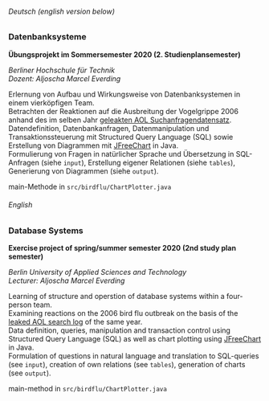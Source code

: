 ###### Deutsch (english version below)

### Datenbanksysteme
**Übungsprojekt im Sommersemester 2020 (2. Studienplansemester)**

*Berliner Hochschule für Technik*  
*Dozent: Aljoscha Marcel Everding*

Erlernung von Aufbau und Wirkungsweise von Datenbanksystemen in einem vierköpfigen Team.  
Betrachten der Reaktionen auf die Ausbreitung der Vogelgrippe 2006 anhand des im selben Jahr [geleakten AOL Suchanfragendatensatz](https://en.wikipedia.org/wiki/AOL_search_log_release "Wikipedia: AOL search log release").  
Datendefinition, Datenbankanfragen, Datenmanipulation und Transaktionssteuerung mit Structured Query Language (SQL) sowie Erstellung von Diagrammen mit [JFreeChart](https://jfree.org/jfreechart/ "JFreeChart") in Java.  
Formulierung von Fragen in natürlicher Sprache und Übersetzung in SQL-Anfragen (siehe `input`), Erstellung eigener Relationen (siehe `tables`), Generierung von Diagrammen (siehe `output`).

main-Methode in `src/birdflu/ChartPlotter.java`


###### English

### Database Systems
**Exercise project of spring/summer semester 2020 (2nd study plan semester)**

*Berlin University of Applied Sciences and Technology*  
*Lecturer: Aljoscha Marcel Everding*

Learning of structure and operstion of database systems within a four-person team.  
Examining reactions on the 2006 bird flu outbreak on the basis of the [leaked AOL search log](https://en.wikipedia.org/wiki/AOL_search_log_release "Wikipedia: AOL search log release") of the same year.  
Data definition, queries, manipulation and transaction control using Structured Query Language (SQL) as well as chart plotting using [JFreeChart](https://jfree.org/jfreechart/ "JFreeChart") in Java.  
Formulation of questions in natural language and translation to SQL-queries (see `input`), creation of own relations (see `tables`), generation of charts (see `output`).

main-method in `src/birdflu/ChartPlotter.java`
